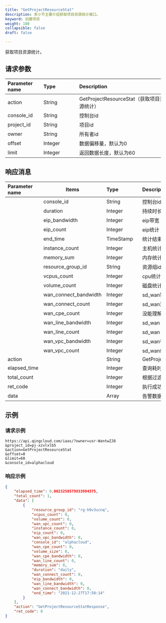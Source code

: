 ```yaml
---
title: "GetProjectResourceStat"
description: 本小节主要介绍获取项目资源统计接口。 
keyword: 创建项目
weight: 180
collapsible: false
draft: false

---
```




获取项目资源统计。

## 请求参数

| <span style="display:inline-block;width:100px">Parameter name</span> | <span style="display:inline-block;width:100">Type</span> | <span style="display:inline-block;width:280px">Description</span> | <span style="display:inline-block;width:100px">Required</span> |
| :----------------------------------------------------------- | :------------------------------------------------------- | :----------------------------------------------------------- | :----------------------------------------------------------- |
| action                                                       | String                                                   | GetProjectResourceStat（获取项目资源统计）                   | true                                                         |
| console_id                                                   | String                                                   | 控制台id                                                     | true                                                         |
| project_id                                                   | String                                                   | 项目id                                                       | true                                                         |
| owner                                                        | String                                                   | 所有者id                                                     | true                                                         |
| offset                                                       | Integer                                                  | 数据偏移量，默认为0                                          | false                                                        |
| limit                                                        | Integer                                                  | 返回数据长度，默认为60                                       | false                                                        |

## 响应消息

| <span style="display:inline-block;width:100px">Parameter name</span> | Items                 | <span style="display:inline-block;width:100px">Type</span> | <span style="display:inline-block;width:380px">Description</span> |
| :----------------------------------------------------------- | --------------------- | :--------------------------------------------------------- | :----------------------------------------------------------- |
|                                                              | console_id            | String                                                     | 控制台id                                                     |
|                                                              | duration              | Integer                                                    | 持续时长                                                     |
|                                                              | eip_bandwidth         | Integer                                                    | eip带宽                                                      |
|                                                              | eip_count             | Integer                                                    | eip统计                                                      |
|                                                              | end_time              | TimeStamp                                                  | 统计结束时间                                                 |
|                                                              | instance_count        | Integer                                                    | 主机统计                                                     |
|                                                              | memory_sum            | Integer                                                    | 内存统计                                                     |
|                                                              | resource_group_id     | String                                                     | 资源组id                                                     |
|                                                              | vcpus_count           | Integer                                                    | cpu统计                                                      |
|                                                              | volume_count          | Integer                                                    | 磁盘统计                                                     |
|                                                              | wan_connect_bandwidth | Integer                                                    | sd_wan链接带宽                                               |
|                                                              | wan_connect_count     | Integer                                                    | sd_wan连接数统计                                             |
|                                                              | wan_cpe_count         | Integer                                                    | 没能理解的参数                                               |
|                                                              | wan_line_bandwidth    | Integer                                                    | sd_wan 在线带宽                                              |
|                                                              | wan_line_count        | Integer                                                    | sd_wan 在线数统计                                            |
|                                                              | wan_vpc_bandwidth     | Integer                                                    | sd_wan带宽                                                   |
|                                                              | wan_vpc_count         | Integer                                                    | sd_wan统计                                                   |
| action                                                       |                       | String                                                     | GetProjectResourceStatResponse                               |
| elapsed_time                                                 |                       | Integer                                                    | 查询耗时                                                     |
| total_count                                                  |                       | Integer                                                    | 根据过滤条件得到的规则总数                                   |
| ret_code                                                     |                       | Integer                                                    | 执行成功与否，0 表示成功，其他值则为错误代码                 |
| data                                                         |                       | Array                                                      | 告警数据体                                                   |

## 示例 

### 请求示例

```url
https://api.qingcloud.com/iaas/?owner=usr-WantwZJ8
&project_id=pj-xzvlxlb5
&action=GetProjectResourceStat
&offset=0
&limit=60
&console_id=alphacloud
```

### 响应示例

```json
{
    "elapsed_time": 0.0023250579833984375,
    "total_count": 1,
    "data": [
        {
            "resource_group_id": "rg-h9v3ucnq",
            "vcpus_count": 0,
            "volume_count": 0,
            "wan_vpc_count": 0,
            "instance_count": 0,
            "eip_count": 0,
            "wan_vpc_bandwidth": 0,
            "console_id": "alphacloud",
            "wan_cpe_count": 0,
            "volume_size": 0,
            "wan_cpe_bandwidth": 0,
            "wan_line_count": 0,
            "memory_sum": 0,
            "duration": "daily",
            "wan_connect_count": 0,
            "eip_bandwidth": 0,
            "wan_line_bandwidth": 0,
            "wan_connect_bandwidth": 0,
            "end_time": "2021-12-27T17:50:14"
        }
    ],
    "action": "GetProjectResourceStatResponse",
    "ret_code": 0
}
```